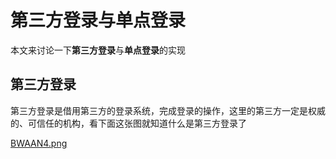 # 第三方登录与单点登录

本文来讨论一下**第三方登录**与**单点登录**的实现  

## 第三方登录

第三方登录是借用第三方的登录系统，完成登录的操作，这里的第三方一定是权威的、可信任的机构，看下面这张图就知道什么是第三方登录了  

[BWAAN4.png](https://s1.ax1x.com/2020/11/05/BWAAN4.png)  



